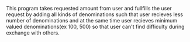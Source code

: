 This program takes requested amount from user and fullfills the user request by adding all kinds of denominations such that user recieves less number of denominations and at the same time user recieves minimum valued denominations(ex 100, 500) so that user can't find difficulty during exchange with others.
